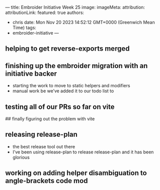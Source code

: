 —
title: Embroider Initiative Week 25
image:
imageMeta:
  attribution:
  attributionLink:
featured: true
authors:
  - chris
date: Mon Nov 20 2023 14:52:12 GMT+0000 (Greenwich Mean Time)
tags:
  - embroider-initiative
—

## helping to get reverse-exports merged

## finishing up the embroider migration with an initiative backer

- starting the work to move to static helpers and modifiers
- manual work be we’ve added it to our todo list to

## testing all of our PRs so far on vite

## finally figuring out the problem with vite

## releasing release-plan

- the best release tool out there
- I’ve been using release-plan to release release-plan and it has been glorious

## working on adding helper disambiguation to angle-brackets code mod




